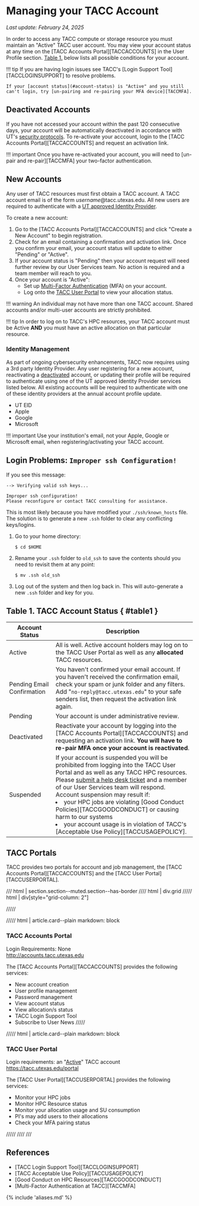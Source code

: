 <style>
.grid {
  grid-template-columns: repeat(auto-fit, minmax(400px, 1fr));
}
</style>


# Managing your TACC Account
*Last update: February 24, 2025*

In order to access any TACC compute or storage resource you must maintain an "Active" TACC user account.  You may view your account status at any time on the [TACC Accounts Portal][TACCACCOUNTS] in the User Profile section. [Table 1.](#table1) below lists all possible conditions for your account.


!!! tip
	If you are having login issues see TACC's [Login Support Tool][TACCLOGINSUPPORT] to resolve problems.  

	If your [account status](#account-status) is "Active" and you still can't login, try [un-pairing and re-pairing your MFA device][TACCMFA].


## Deactivated Accounts

If you have not accessed your account within the past 120 consecutive days, your account will be automatically deactivated in accordance with UT's [security protocols](https://security.utexas.edu/policies/irusp).  To re-activate your acccount, login to the [TACC Accounts Portal][TACCACCOUNTS] and request an activation link.  

!!! important
	Once you have re-activated your account, you will need to [un-pair and re-pair][TACCMFA] your two-factor authentication.

## New Accounts


Any user of TACC resources must first obtain a TACC account.  A TACC account email is of the form *username*@tacc.utexas.edu.  All new users are required to authenticate with a [UT approved Identity Provider](#identity-management).  

To create a new account: 

1. Go to the [TACC Accounts Portal][TACCACCOUNTS] and click "Create a New Account" to begin registration.
1. Check for an email containing a confirmation and activation link.  Once you confirm your email, your account status will update to either "Pending" or "Active".
1. If your account status is "Pending" then your account request will need further review by our User Services team. No action is required and a team member will reach to you.
1. Once your account is "Active":
	* Set up [Multi-Factor Authentication](TACCMFA) (MFA) on your account. 
	* Log onto the [TACC User Portal](TACCPORTAL) to view your allocation status.

!!! warning 
	An individual may not have more than one TACC account.  Shared accounts and/or multi-user accounts are strictly prohibited.  

!!! tip
	In order to log on to TACC's HPC resources, your TACC account must be Active **AND** you must have an active allocation on that particular resource.

### Identity Management

As part of ongoing cybersecurity enhancements, TACC now requires using a 3rd party Identity Provider.  Any user registering for a new account, reactivating a [deactivated](#deactivated) account, or updating their profile will be required to authenticate using one of the UT approved Identity Provider services listed below.  All existing accounts will be required to authenticate with one of these identity providers at the annual account profile update. 

* UT EID
* Apple
* Google
* Microsoft
<!-- * InCommon Federation - commenting out 01/30/2025 due to problems on their end -->

!!! important
	Use your institution's email, not your Apple, Google or Microsoft email, when registering/activating your TACC account.


## Login Problems: `Improper ssh Configuration!`

If you see this message:

```
--> Verifying valid ssh keys...

Improper ssh configuration!
Please reconfigure or contact TACC consulting for assistance.
```

This is most likely because you have modified your `./ssh/known_hosts` file.  The solution is to generate a new `.ssh` folder to clear any conflicting keys/logins.  

1. Go to your home directory:

	```cmd-line
	$ cd $HOME
	```

2. Rename your `.ssh` folder to `old_ssh` to save the contents should you need to revisit them at any point: 

	```cmd-line
	$ mv .ssh old_ssh
	```

3. Log out of the system and then log back in.  This will auto-generate a new `.ssh` folder and key for you. 


## Table 1. TACC Account Status { #table1 }

Account Status             | Description
           --              | -- 
Active                     | All is well.  Active account holders may log on to the TACC User Portal as well as any **allocated** TACC resources. 
Pending Email Confirmation | You haven't confirmed your email account.  If you haven't received the confirmation email, check your spam or junk folder and any filters. Add "`no-reply@tacc.utexas.edu`" to your safe senders list, then request the activation link again.  
Pending                    | Your account is under administrative review. 
Deactivated                | Reactivate your account by logging into the [TACC Accounts Portal][TACCACCOUNTS] and requesting an activation link.  **You will have to re-pair MFA once your account is reactivated**.
Suspended                  | If your account is suspended you will be prohibited from logging into the TACC User Portal and as well as any TACC HPC resources.  Please [submit a help desk ticket](SUBMITTICKET) and a member of our User Services team will respond. Account suspension may result if: <li>your HPC jobs are violating [Good Conduct Policies][TACCGOODCONDUCT] or causing harm to our systems <li>your account usage is in violation of TACC's [Acceptable Use Policy][TACCUSAGEPOLICY].     


## TACC Portals 

TACC provides two portals for account and job management, the [TACC Accounts Portal][TACCACCOUNTS] and the [TACC User Portal][TACCUSERPORTAL].  

/// html | section.section--muted.section--has-border
//// html | div.grid
///// html | div[style="grid-column: 2"]

/////

///// html | article.card--plain
     markdown: block

### TACC Accounts Portal

Login Requirements: None  
<http://accounts.tacc.utexas.edu>

The [TACC Accounts Portal][TACCACCOUNTS] provides the following services:

* New account creation
* User profile management
* Password management
* View account status
* View allocation/s status
* TACC Login Support Tool
* Subscribe to User News
/////

///// html | article.card--plain
     markdown: block

### TACC User Portal

Login requirements: an "[Active](#active)" TACC account  
<https://tacc.utexas.edu/portal>

The [TACC User Portal][TACCUSERPORTAL] provides the following services:

* Monitor your HPC jobs 
* Monitor HPC Resource status
* Monitor your allocation usage and SU consumption
* PI's may add users to their allocations
* Check your MFA pairing status

/////
////
///


## References

* [TACC Login Support Tool][TACCLOGINSUPPORT]
* [TACC Acceptable Use Policy][TACCUSAGEPOLICY]
* [Good Conduct on HPC Resources][TACCGOODCONDUCT]
* [Multi-Factor Authentication at TACC][TACCMFA]

{% include 'aliases.md' %}



<!--
///// html | article.card--plain
     markdown: block

### HPC Resources

Login requirements: An "[Active](#active)" TACC Portal account AND belong to a project with an active allocation.  

Currently our HPC resources consist of:

*  <a href="http://docs.tacc.utexas.edu/hpc/frontera">Frontera</a>
*  <a href="http://docs.tacc.utexas.edu/hpc/lonestar6">Lonestar6</a>
*  <a href="http://docs.tacc.utexas.edu/hpc/stampede3">Stampede3</a>
*  <a href="http://docs.tacc.utexas.edu/hpc/vista">Vista</a>

/////

///// html | article.card--plain
     markdown: block

### TACC Documentation

Login requirements: None  
<http://docs.tacc.utexas.edu>

The [TACC Documentation Portal][TACCDOCS] provides TACC-specific technical documentation:

* HPC resource user guides 
* Software package user guides
* TACC tutorials

/////
-->
